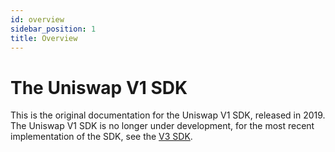 ```yaml
---
id: overview
sidebar_position: 1
title: Overview
---
```


# The Uniswap V1 SDK

This is the original documentation for the Uniswap V1 SDK, released in 2019. 
The Uniswap V1 SDK is no longer under development, for the most recent implementation of the SDK, see the [V3 SDK](../v3/overview.md).